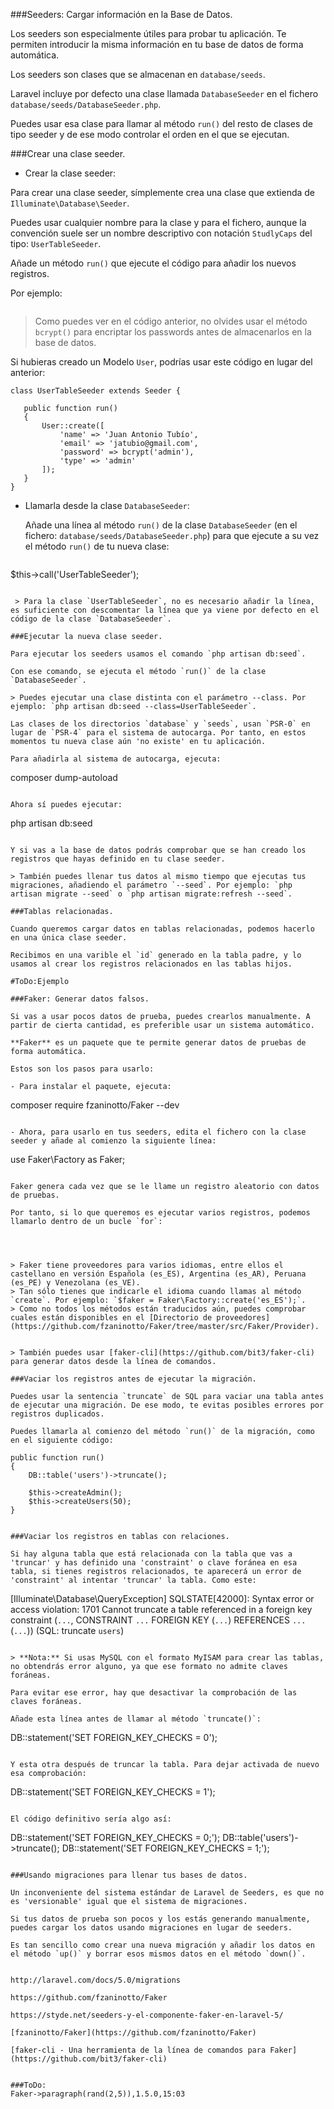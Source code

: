 ###Seeders: Cargar información en la Base de Datos.

Los seeders son especialmente útiles para probar tu aplicación. Te permiten introducir la misma información en tu base de datos de forma automática.

Los seeders son clases que se almacenan en `database/seeds`.

Laravel incluye por defecto una clase llamada `DatabaseSeeder` en el fichero `database/seeds/DatabaseSeeder.php`.

Puedes usar esa clase para llamar al método `run()` del resto de clases de tipo seeder y de ese modo controlar el orden en el que se ejecutan.

###Crear una clase seeder.

- Crear la clase seeder:

 Para crear una clase seeder, símplemente crea una clase que extienda de `Illuminate\Database\Seeder`.

 Puedes usar cualquier nombre para la clase y para el fichero, aunque la convención suele ser un nombre descriptivo con notación `StudlyCaps` del tipo: `UserTableSeeder`.

 Añade un método `run()` que ejecute el código para añadir los nuevos registros.
 
 Por ejemplo:

 ```

 ```

> Como puedes ver en el código anterior, no olvides usar el método `bcrypt()` para encriptar los passwords antes de almacenarlos en la base de datos.

 Si hubieras creado un Modelo `User`, podrías usar este código en lugar del anterior:
 ```
class UserTableSeeder extends Seeder {

	public function run()
	{
		User::create([
			'name' => 'Juan Antonio Tubío',
			'email' => 'jatubio@gmail.com',
			'password' => bcrypt('admin'),
            'type' => 'admin'
		]);
	}
}
```
 


- Llamarla desde la clase `DatabaseSeeder`:
  
  Añade una línea al método `run()` de la clase `DatabaseSeeder` (en el fichero: `database/seeds/DatabaseSeeder.php`) para que ejecute a su vez el método `run()` de tu nueva clase:
  
  ```
$this->call('UserTableSeeder');
```

 > Para la clase `UserTableSeeder`, no es necesario añadir la línea, es suficiente con descomentar la línea que ya viene por defecto en el código de la clase `DatabaseSeeder`.

###Ejecutar la nueva clase seeder.

Para ejecutar los seeders usamos el comando `php artisan db:seed`.

Con ese comando, se ejecuta el método `run()` de la clase `DatabaseSeeder`.

> Puedes ejecutar una clase distinta con el parámetro --class. Por ejemplo: `php artisan db:seed --class=UserTableSeeder`.

Las clases de los directorios `database` y `seeds`, usan `PSR-0` en lugar de `PSR-4` para el sistema de autocarga. Por tanto, en estos momentos tu nueva clase aún 'no existe' en tu aplicación.

Para añadirla al sistema de autocarga, ejecuta:
```
composer dump-autoload
```

Ahora sí puedes ejecutar:
```
php artisan db:seed
```

Y si vas a la base de datos podrás comprobar que se han creado los registros que hayas definido en tu clase seeder.

> También puedes llenar tus datos al mismo tiempo que ejecutas tus migraciones, añadiendo el parámetro `--seed`. Por ejemplo: `php artisan migrate --seed` o `php artisan migrate:refresh --seed`.

###Tablas relacionadas.

Cuando queremos cargar datos en tablas relacionadas, podemos hacerlo en una única clase seeder.

Recibimos en una varible el `id` generado en la tabla padre, y lo usamos al crear los registros relacionados en las tablas hijos.

#ToDo:Ejemplo

###Faker: Generar datos falsos.

Si vas a usar pocos datos de prueba, puedes crearlos manualmente. A partir de cierta cantidad, es preferible usar un sistema automático.

**Faker** es un paquete que te permite generar datos de pruebas de forma automática.

Estos son los pasos para usarlo:

- Para instalar el paquete, ejecuta: 
```
composer require fzaninotto/Faker --dev
```

- Ahora, para usarlo en tus seeders, edita el fichero con la clase seeder y añade al comienzo la siguiente línea: 
```
use Faker\Factory as Faker;
```

Faker genera cada vez que se le llame un registro aleatorio con datos de pruebas.

Por tanto, si lo que queremos es ejecutar varios registros, podemos llamarlo dentro de un bucle `for`:




> Faker tiene proveedores para varios idiomas, entre ellos el castellano en versión Española (es_ES), Argentina (es_AR), Peruana (es_PE) y Venezolana (es_VE).
> Tan sólo tienes que indicarle el idioma cuando llamas al método `create`. Por ejemplo: `$faker = Faker\Factory::create('es_ES');`.
> Como no todos los métodos están traducidos aún, puedes comprobar cuales están disponibles en el [Directorio de proveedores](https://github.com/fzaninotto/Faker/tree/master/src/Faker/Provider).


> También puedes usar [faker-cli](https://github.com/bit3/faker-cli) para generar datos desde la línea de comandos.

###Vaciar los registros antes de ejecutar la migración.

Puedes usar la sentencia `truncate` de SQL para vaciar una tabla antes de ejecutar una migración. De ese modo, te evitas posibles errores por registros duplicados.

Puedes llamarla al comienzo del método `run()` de la migración, como en el siguiente código:

```
	public function run()
	{
		DB::table('users')->truncate();

		$this->createAdmin();
		$this->createUsers(50);
	}
```

###Vaciar los registros en tablas con relaciones.

Si hay alguna tabla que está relacionada con la tabla que vas a 'truncar' y has definido una 'constraint' o clave foránea en esa tabla, si tienes registros relacionados, te aparecerá un error de 'constraint' al intentar 'truncar' la tabla. Como este:

```
[Illuminate\Database\QueryException]
  SQLSTATE[42000]: Syntax error or access violation: 1701 Cannot truncate a table referenced in a foreign key constraint (`...`, CONSTRAINT `...` FOREIGN KEY (`...`) REFERENCES `...` (`...`)) (SQL: truncate `users`)
 ```
 
> **Nota:** Si usas MySQL con el formato MyISAM para crear las tablas, no obtendrás error alguno, ya que ese formato no admite claves foráneas. 
 
Para evitar ese error, hay que desactivar la comprobación de las claves foráneas.

Añade esta línea antes de llamar al método `truncate()`:
```
DB::statement('SET FOREIGN_KEY_CHECKS = 0');
```

Y esta otra después de truncar la tabla. Para dejar activada de nuevo esa comprobación:
```
DB::statement('SET FOREIGN_KEY_CHECKS = 1');
```

El código definitivo sería algo así:
```
DB::statement('SET FOREIGN_KEY_CHECKS = 0;');
DB::table('users')->truncate();
DB::statement('SET FOREIGN_KEY_CHECKS = 1;');
```

###Usando migraciones para llenar tus bases de datos.

Un inconveniente del sistema estándar de Laravel de Seeders, es que no es 'versionable' igual que el sistema de migraciones.

Si tus datos de prueba son pocos y los estás generando manualmente, puedes cargar los datos usando migraciones en lugar de seeders.

Es tan sencillo como crear una nueva migración y añadir los datos en el método `up()` y borrar esos mismos datos en el método `down()`.


http://laravel.com/docs/5.0/migrations

https://github.com/fzaninotto/Faker

https://styde.net/seeders-y-el-componente-faker-en-laravel-5/

[fzaninotto/Faker](https://github.com/fzaninotto/Faker)

[faker-cli - Una herramienta de la línea de comandos para Faker](https://github.com/bit3/faker-cli)   


###ToDo:
Faker->paragraph(rand(2,5)),1.5.0,15:03